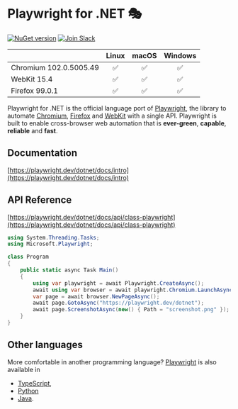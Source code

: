 # Playwright for .NET 🎭
[![NuGet version](https://img.shields.io/nuget/v/Microsoft.Playwright?color=%2345ba4b)](https://www.nuget.org/packages/Microsoft.Playwright) [![Join Slack](https://img.shields.io/badge/join-slack-infomational)](https://aka.ms/playwright-slack)

|          | Linux | macOS | Windows |
|   :---   | :---: | :---: | :---:   |
| Chromium <!-- GEN:chromium-version -->102.0.5005.49<!-- GEN:stop --> | ✅ | ✅ | ✅ |
| WebKit <!-- GEN:webkit-version -->15.4<!-- GEN:stop --> | ✅ | ✅ | ✅ |
| Firefox <!-- GEN:firefox-version -->99.0.1<!-- GEN:stop --> | ✅ | ✅ | ✅ |

Playwright for .NET is the official language port of [Playwright](https://playwright.dev), the library to automate [Chromium](https://www.chromium.org/Home), [Firefox](https://www.mozilla.org/en-US/firefox/new/) and [WebKit](https://webkit.org/) with a single API. Playwright is built to enable cross-browser web automation that is **ever-green**, **capable**, **reliable** and **fast**.

## Documentation

[https://playwright.dev/dotnet/docs/intro](https://playwright.dev/dotnet/docs/intro) 

## API Reference
[https://playwright.dev/dotnet/docs/api/class-playwright](https://playwright.dev/dotnet/docs/api/class-playwright)


```cs
using System.Threading.Tasks;
using Microsoft.Playwright;

class Program
{
    public static async Task Main()
    {
        using var playwright = await Playwright.CreateAsync();
        await using var browser = await playwright.Chromium.LaunchAsync(new() { Headless = false });
        var page = await browser.NewPageAsync();
        await page.GotoAsync("https://playwright.dev/dotnet");
        await page.ScreenshotAsync(new() { Path = "screenshot.png" });
    }
}
```

## Other languages

More comfortable in another programming language? [Playwright](https://playwright.dev) is also available in
- [TypeScript](https://playwright.dev/docs/intro),
- [Python](https://playwright.dev/python/docs/intro)
- [Java](https://playwright.dev/java/docs/intro).
